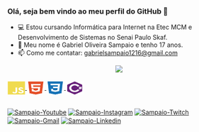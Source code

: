 ### Olá, seja bem vindo ao meu perfil do GitHub 👋

- 💻 Estou cursando Informática para Internet na Etec MCM e Desenvolvimento de Sistemas no Senai Paulo Skaf.
- 💬 Meu nome é Gabriel Oliveira Sampaio e tenho 17 anos.
- 📫 Como me contatar: gabrielsampaio1216@gmail.com

<div align="center">
  <a href="https://github.com/gsampaiowz">
  <img width="80%" src="https://github-readme-stats.vercel.app/api?username=gsampaiowz&show_icons=true&theme=midnight-purple&include_all_commits=true&count_private=true"/>
</div>
  
<div style="display: inline_block"><br>
  <img align="center" alt="Sampaio-Js" height="30" width="40" src="https://raw.githubusercontent.com/devicons/devicon/master/icons/javascript/javascript-plain.svg">
  <img align="center" alt="Sampaio-HTML" height="30" width="40" src="https://raw.githubusercontent.com/devicons/devicon/master/icons/html5/html5-plain.svg">
  <img align="center" alt="Sampaio-CSS" height="30" width="40" src="https://raw.githubusercontent.com/devicons/devicon/master/icons/css3/css3-plain.svg">
  <img align="center" alt="Sampaio-C#" height="30" width="40" src="https://raw.githubusercontent.com/devicons/devicon/master/icons/csharp/csharp-plain.svg">
</div>
  
  ##
 
<div> 
  <a href="https://www.youtube.com/channel/UCddCB-LLnWqnrjgI4P_dBYA" target="_blank"><img align="center" alt="Sampaio-Youtube" height="30" width="40" src="https://raw.githubusercontent.com/gauravghongde/social-icons/master/SVG/Color/Youtube.svg" target="_blank"></a>
  <a href="https://www.instagram.com/gsampaiowz/?hl=pt-br" target="_blank"><img align="center" alt="Sampaio-Instagram" height="30" width="40" src="https://raw.githubusercontent.com/gauravghongde/social-icons/master/SVG/Color/Instagram.svg" target="_blank"></a>
 	<a href="https://www.twitch.tv/sampaiowz" target="_blank"><img align="center" alt="Sampaio-Twitch" height="30" width="40" src="https://raw.githubusercontent.com/gauravghongde/social-icons/master/SVG/Color/Twitch.svg" target="_blank"></a>
  <a href = "mailto:gabrielsampaio1216@gmail.com"><img align="center" alt="Sampaio-Gmail" height="30" width="40" src="https://raw.githubusercontent.com/gauravghongde/social-icons/master/SVG/Color/Gmail.svg" target="_blank"></a>
  <a href="https://www.linkedin.com/in/gsampaiowz/" target="_blank"><img align="center" alt="Sampaio-Linkedin" height="30" width="40" src="https://raw.githubusercontent.com/gauravghongde/social-icons/master/SVG/Color/LinkedIN.svg" target="_blank"></a> 
  
</div>

